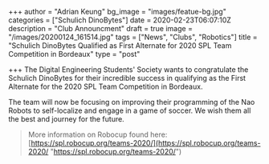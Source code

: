+++
author = "Adrian Keung"
bg_image = "images/featue-bg.jpg"
categories = ["Schulich DinoBytes"]
date = 2020-02-23T06:07:10Z
description = "Club Announcment"
draft = true
image = "/images/20200124_161514.jpg"
tags = ["News", "Clubs", "Robotics"]
title = "Schulich DinoBytes Qualified as First Alternate for 2020 SPL Team Competition in Bordeaux"
type = "post"

+++
The Digital Engineering Students' Society wants to congratulate the Schulich DinoBytes for their incredible success in qualifying as the First Alternate for the 2020 SPL Team Competition in Bordeaux.

The team will now be focusing on improving their programming of the Nao Robots to self-localize and engage in a game of soccer. We wish them all the best and journey for the future.

> More information on Robocup found here: [https://spl.robocup.org/teams-2020/](https://spl.robocup.org/teams-2020/ "https://spl.robocup.org/teams-2020/")